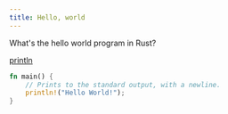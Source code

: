 ```yaml
---
title: Hello, world
---
```

What's the hello world program in Rust?
<!--question-->

[println](https://doc.rust-lang.org/std/macro.println.html)

```rust
fn main() {
    // Prints to the standard output, with a newline.
    println!("Hello World!");
}
```
